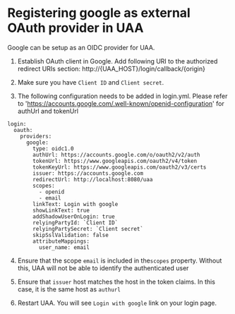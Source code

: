 # Registering google as external OAuth provider in UAA
 
Google can be setup as an OIDC provider for UAA. 

1. Establish OAuth client in Google. Add following URI to the authorized redirect URIs section: http://{UAA_HOST}/login/callback/{origin}

2. Make sure you have `Client ID` and `Client secret`.

2. The following configuration needs to be added in login.yml. 
Please refer to 'https://accounts.google.com/.well-known/openid-configuration' for authUrl and tokenUrl
  ```
  login:
    oauth:
      providers:
        google:
          type: oidc1.0
          authUrl: https://accounts.google.com/o/oauth2/v2/auth
          tokenUrl: https://www.googleapis.com/oauth2/v4/token
          tokenKeyUrl: https://www.googleapis.com/oauth2/v3/certs
          issuer: https://accounts.google.com
          redirectUrl: http://localhost:8080/uaa
          scopes:
            - openid
            - email
          linkText: Login with google
          showLinkText: true
          addShadowUserOnLogin: true
          relyingPartyId: `Client ID`
          relyingPartySecret: `Client secret`
          skipSslValidation: false
          attributeMappings:
            user_name: email
  ```

4. Ensure that the scope `email` is included in the`scopes` property. Without this, UAA will not be able to identify the authenticated user

5. Ensure that `issuer` host matches the host in the token claims. In this case, it is the same host as `authurl`

6. Restart UAA. You will see `Login with google` link on your login page.
